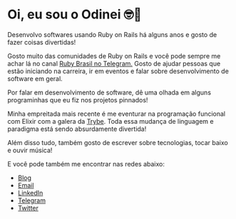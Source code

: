 # Oi, eu sou o Odinei 🤓🤘

Desenvolvo softwares usando Ruby on Rails há alguns anos e gosto de fazer coisas divertidas!

Gosto muito das comunidades de Ruby on Rails e você pode sempre me achar lá no canal [Ruby Brasil no Telegram.](https://tm.me/rubybrasil/) Gosto de ajudar pessoas que estão iniciando na carreira, ir em eventos e falar sobre desenvolvimento de software em geral.

Por falar em desenvolvimento de software, dê uma olhada em alguns programinhas que eu fiz nos projetos pinnados!

Minha empreitada mais recente é me eventurar na programação funcional com Elixir com a galera da [Trybe](https://www.betrybe.com/). Toda essa mudança de linguagem e paradigma está sendo absurdamente divertida!

Além disso tudo, também gosto de escrever sobre tecnologias, tocar baixo e ouvir música!

E você pode também me encontrar nas redes abaixo:

- [Blog](http://codingwithchopsticks.github.io/)
- [Email](mailto:odinei.ribeiro92@gmail.com)
- [LinkedIn](https://www.linkedin.com/in/odineiribeiro/)
- [Telegram](https://www.t.me/odineiramone/)
- [Twitter](https://www.twitter.com/odineiramone/)
